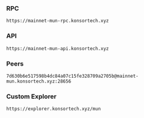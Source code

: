 ### RPC
```
https://mainnet-mun-rpc.konsortech.xyz
```

### API
```
https://mainnet-mun-api.konsortech.xyz
```

### Peers
```
7d630b6e517598b4dc84a07c15fe328709a2705b@mainnet-mun.konsortech.xyz:28656
```


### Custom Explorer
```
https://explorer.konsortech.xyz/mun
```
